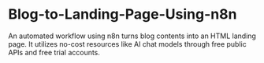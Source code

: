 # Blog-to-Landing-Page-Using-n8n
An automated workflow using n8n turns blog contents into an HTML landing page. It utilizes no-cost resources like AI chat models through free public APIs and free trial accounts.
